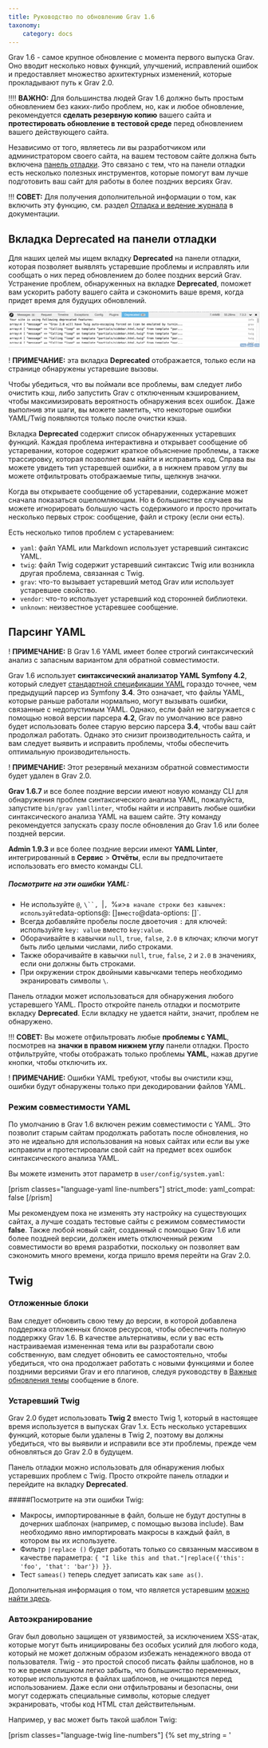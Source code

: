```yaml
---
title: Руководство по обновлению Grav 1.6
taxonomy:
    category: docs
---
```


Grav 1.6 - самое крупное обновление с момента первого выпуска Grav. Оно вводит несколько новых функций, улучшений, исправлений ошибок и предоставляет множество архитектурных изменений, которые прокладывают путь к Grav 2.0.

!!!! **ВАЖНО:** Для большинства людей Grav 1.6 должно быть простым обновлением без каких-либо проблем, но, как и любое обновление, рекомендуется **сделать резервную копию** вашего сайта и **протестировать обновление в тестовой среде** перед обновлением вашего действующего сайта.

Независимо от того, являетесь ли вы разработчиком или администратором своего сайта, на вашем тестовом сайте должна быть включена [панель отладки](/advanced/debugging#debug-bar). Это связано с тем, что на панели отладки есть несколько полезных инструментов, которые помогут вам лучше подготовить ваш сайт для работы в более поздних версиях Grav.

!!! **СОВЕТ:** Для получения дополнительной информации о том, как включить эту функцию, см. раздел [Отладка и ведение журнала](/16/advanced/debugging) в документации.

## Вкладка Deprecated на панели отладки

Для наших целей мы ищем вкладку **Deprecated** на панели отладки, которая позволяет выявлять устаревшие проблемы и исправлять или сообщать о них перед обновлением до более поздних версий Grav. Устранение проблем, обнаруженных на вкладке **Deprecated**, поможет вам ускорить работу вашего сайта и сэкономить ваше время, когда придет время для будущих обновлений.

![Вкладка Deprecated](deprecated-tab.png?classes=shadow)

! **ПРИМЕЧАНИЕ:** эта вкладка **Deprecated** отображается, только если на странице обнаружены устаревшие вызовы.

Чтобы убедиться, что вы поймали все проблемы, вам следует либо очистить кэш, либо запустить Grav с отключенным кэшированием, чтобы максимизировать вероятность обнаружения всех ошибок. Даже выполнив эти шаги, вы можете заметить, что некоторые ошибки YAML/Twig появляются только после очистки кэша.

Вкладка **Deprecated** содержит список обнаруженных устаревших функций. Каждая проблема интерактивна и открывает сообщение об устаревании, которое содержит краткое объяснение проблемы, а также трассировку, которая позволяет вам найти и исправить код. Справа вы можете увидеть тип устаревшей ошибки, а в нижнем правом углу вы можете отфильтровать отображаемые типы, щелкнув значки.

Когда вы открываете сообщение об устаревании, содержание может сначала показаться ошеломляющим. Но в большинстве случаев вы можете игнорировать большую часть содержимого и просто прочитать несколько первых строк: сообщение, файл и строку (если они есть).

Есть несколько типов проблем с устареванием:

* `yaml`: файл YAML или Markdown использует устаревший синтаксис YAML.
* `twig`: файл Twig содержит устаревший синтаксис Twig или возникла другая проблема, связанная с Twig.
* `grav`: что-то вызывает устаревший метод Grav или использует устаревшее свойство.
* `vendor`: что-то использует устаревший код сторонней библиотеки.
* `unknown`: неизвестное устаревшее сообщение.

## Парсинг YAML

! **ПРИМЕЧАНИЕ:** В Grav 1.6 YAML имеет более строгий синтаксический анализ с запасным вариантом для обратной совместимости.

Grav 1.6 использует **синтаксический анализатор YAML Symfony 4.2**, который следует [стандартной спецификации YAML](https://yaml.org/spec?target=_blank) гораздо точнее, чем предыдущий парсер из Symfony **3.4**. Это означает, что файлы YAML, которые раньше работали нормально, могут вызывать ошибки, связанные с недопустимым YAML. Однако, если файл не загружается с помощью новой версии парсера **4.2**, Grav по умолчанию все равно будет использовать более старую версию парсера **3.4**, чтобы ваш сайт продолжал работать. Однако это снизит производительность сайта, и вам следует выявить и исправить проблемы, чтобы обеспечить оптимальную производительность.

! **ПРИМЕЧАНИЕ:** Этот резервный механизм обратной совместимости будет удален в Grav 2.0.

**Grav 1.6.7** и все более поздние версии имеют новую команду CLI для обнаружения проблем синтаксического анализа YAML, пожалуйста, запустите `bin/grav yamllinter`, чтобы найти и исправить любые ошибки синтаксического анализа YAML на вашем сайте. Эту команду рекомендуется запускать сразу после обновления до Grav 1.6 или более поздней версии.

**Admin 1.9.3** и все более поздние версии имеют **YAML Linter**, интегрированный в **Сервис** > **Отчёты**, если вы предпочитаете использовать его вместо команды CLI.

##### Посмотрите на эти ошибки YAML:

- Не используйте `@`, `\``, `|`, `%` и `>` в начале строки без кавычек: используйте `data-options@: []` вместо `@data-options: []`.
- Всегда добавляйте пробелы после двоеточия `:` для ключей: используйте `key: value` вместо `key:value`.
- Оборачивайте в кавычки `null`, `true`, `false`, `2.0` в ключах; ключи могут быть либо целыми числами, либо строками.
- Также оборачивайте в кавычки `null`, `true`, `false`, `2` и `2.0` в значениях, если они должны быть строками.
- При окружении строк двойными кавычками теперь необходимо экранировать символы `\`.

Панель отладки может использоваться для обнаружения любого устаревшего YAML. Просто откройте панель отладки и посмотрите вкладку **Deprecated**. Если вкладку не удается найти, значит, проблем не обнаружено.

!!! **СОВЕТ:** Вы можете отфильтровать любые **проблемы с YAML**, посмотрев на **значки в правом нижнем углу** панели отладки. Просто отфильтруйте, чтобы отображать только проблемы **YAML**, нажав другие кнопки, чтобы отключить их.

! **ПРИМЕЧАНИЕ:** Ошибки YAML требуют, чтобы вы очистили кэш, ошибки будут обнаружены только при декодировании файлов YAML.

### Режим совместимости YAML

По умолчанию в Grav 1.6 включен режим совместимости с YAML. Это позволит старым сайтам продолжать работать после обновления, но это не идеально для использования на новых сайтах или если вы уже исправили и протестировали свой сайт на предмет всех ошибок синтаксического анализа YAML.

Вы можете изменить этот параметр в `user/config/system.yaml`:

[prism classes="language-yaml line-numbers"]
strict_mode:
  yaml_compat: false
[/prism]

Мы рекомендуем пока не изменять эту настройку на существующих сайтах, а лучше создать тестовые сайты с режимом совместимости **false**. Также любой новый сайт, созданный с помощью Grav 1.6 или более поздней версии, должен иметь отключенный режим совместимости во время разработки, поскольку он позволяет вам сэкономить много времени, когда пришло время перейти на Grav 2.0.

## Twig

### Отложенные блоки

Вам следует обновить свою тему до версии, в которой добавлена ​​поддержка отложенных блоков ресурсов, чтобы обеспечить полную поддержку Grav 1.6. В качестве альтернативы, если у вас есть настраиваемая измененная тема или вы разработали свою собственную, вам следует обновить ее самостоятельно, чтобы убедиться, что она продолжает работать с новыми функциями и более поздними версиями Grav и его плагинов, следуя руководству в [Важные обновления темы](https://getgrav.org/blog/important-theme-updates) сообщение в блоге.

### Устаревший Twig

Grav 2.0 будет использовать **Twig 2** вместо Twig 1, который в настоящее время используется в выпусках Grav 1.x. Есть несколько устаревших функций, которые были удалены в Twig 2, поэтому вы должны убедиться, что вы выявили и исправили все эти проблемы, прежде чем обновляться до Grav 2.0 в будущем.

Панель отладки можно использовать для обнаружения любых устаревших проблем с Twig. Просто откройте панель отладки и перейдите на вкладку **Deprecated**.

#####Посмотрите на эти ошибки Twig:

- Макросы, импортированные в файл, больше не будут доступны в дочерних шаблонах (например, с помощью вызова include). Вам необходимо явно импортировать макросы в каждый файл, в котором вы их используете.
- Фильтр `|replace ()` будет работать только со связанным массивом в качестве параметра: `{ "I like this and that."|replace({'this': 'foo', 'that': 'bar'}) }}`.
- Тест `sameas()` теперь следует записать как `same as()`.

Дополнительная информация о том, что является устаревшим [можно найти здесь](https://twig.symfony.com/doc/1.x/deprecated.html?target=_blank).

### Автоэкранирование

Grav был довольно защищен от уязвимостей, за исключением XSS-атак, которые могут быть инициированы без особых усилий для любого кода, который не может должным образом избежать ненадежного ввода от пользователя. Twig - это простой способ писать файлы шаблонов, но в то же время слишком легко забыть, что большинство переменных, которые используются в файлах шаблонов, не очищаются перед использованием. Даже если они отфильтрованы и безопасны, они могут содержать специальные символы, которые следует экранировать, чтобы код HTML стал действительным.

Например, у вас может быть такой шаблон Twig:

[prism classes="language-twig line-numbers"]
{% set my_string = '<script>echo("hello there!");<script>' %}
<p>
    {{ my_string }}
</p>
[/prism]

По умолчанию в Grav отключено **автоматическое экранирование Twig** для простоты и ясности шаблонов, но, к сожалению, это было плохое решение, потому что никто, включая нас, не забывает всегда экранировать переменные, которые либо могут содержать специальные символы, либо исходят из ненадежный источник. Что еще хуже, обычно неизвестно, является ли переменная HTML-безопасной или нет. Чтобы убедиться, что сайт защищен от большинства уязвимостей XSS, вы должны включить автоматическое экранирование в своей конфигурации. К сожалению, темы и плагины, использующие шаблоны Twig, обычно не работают с включенной настройкой, а шаблоны, написанные без явного экранирования, скорее всего, уязвимы для вредоносного контента.

В приведенном выше примере, поскольку автоматическое экранирование отключено, вывод будет отображаться как чистый HTML, и появится всплывающее окно с предупреждением «привет, там!». Однако этого следует избегать с помощью escape-фильтра Twig `|e` (или `|e ('html')`:

[prism classes="language-twig line-numbers"]
{% set my_string = '<script>echo("hello there!");<script>' %}
<p>
    {{ my_string|e }}
</p>
[/prism]

Поскольку большинство людей склонны забывать экранировать переменные в Twig, и поскольку использование `|e` повсюду может затруднить чтение файлов шаблонов, в `user/config/system.yaml` есть новый параметр:


[prism classes="language-yaml line-numbers"]
strict_mode:
  twig_compat: false
[/prism]

Этот параметр принудительно включает «автоматическое экранирование» во всех файлах шаблонов Twig и отключает старую настройку для его включения и выключения. Побочным эффектом этой настройки является то, что ваш сайт, скорее всего, будет содержать несколько экранированных фрагментов контента, которые вам нужно будет исправить, используя фильтр `|raw` для всего контента, который должен содержать только HTML и HTML. Многие шаблоны и плагины еще не были обновлены для работы с принудительным экранированием, поэтому, пожалуйста, сообщайте о любых ошибках в них, чтобы их можно было своевременно исправить.

Переход к использованию автоматического экранирования будет непростым. Во время перехода все файлы шаблонов должны содержать фильтры `|e` и `|raw` для каждой переменной, чтобы убедиться, что файл шаблона безопасен для использования в обоих режимах, или вы можете заключить весь код шаблона в теги `{% autoescape %}` Twig.

См. [Руководство по Twig](https://twig.symfony.com/doc/1.x/tags/autoescape.html) для получения дополнительной информации.
